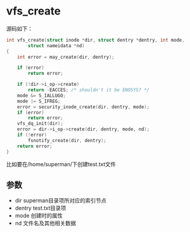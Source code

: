 # vfs_create



源码如下：

```c
int vfs_create(struct inode *dir, struct dentry *dentry, int mode,
		struct nameidata *nd)
{
	int error = may_create(dir, dentry);

	if (error)
		return error;

	if (!dir->i_op->create)
		return -EACCES;	/* shouldn't it be ENOSYS? */
	mode &= S_IALLUGO;
	mode |= S_IFREG;
	error = security_inode_create(dir, dentry, mode);
	if (error)
		return error;
	vfs_dq_init(dir);
	error = dir->i_op->create(dir, dentry, mode, nd);
	if (!error)
		fsnotify_create(dir, dentry);
	return error;
}
```



比如要在/home/superman/下创建test.txt文件



## 参数

- dir				superman目录项所对应的索引节点	
- dentry 		test.txt目录项
- mode		  创建时的属性
- nd			   文件名及其他相关数据

